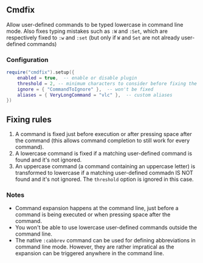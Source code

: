## Cmdfix

Allow user-defined commands to be typed lowercase in command line mode. Also fixes typing mistakes such as `:W` and `:Set`, which are respectively fixed to `:w` and `:set` (but only if `W` and `Set` are not already user-defined commands)

### Configuration

```lua
require("cmdfix").setup({
    enabled = true,  -- enable or disable plugin
    threshold = 2, -- minimum characters to consider before fixing the command
    ignore = { "CommandToIgnore" },  -- won't be fixed
    aliases = { VeryLongCommand = "vlc" },  -- custom aliases
})
```

## Fixing rules

1. A command is fixed just before execution or after pressing space after the command (this allows command completion to still work for every command).
2. A lowercase command is fixed if a matching user-defined command is found and it's not ignored.
3. An uppercase command (a command containing an uppercase letter) is transformed to lowercase if a matching user-defined commadn IS NOT found and it's not ignored. The `threshold` option is ignored in this case.

### Notes

- Command expansion happens at the command line, just before a command is being executed or when pressing space after the command.
- You won't be able to use lowercase user-defined commands outside the command line.
- The native `:cabbrev` command can be used for defining abbreviations in command line mode. However, they are rather impratical as the expansion can be triggered anywhere in the command line.
